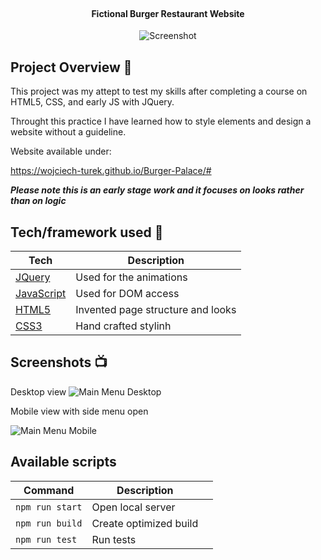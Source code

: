 <h1 align="center">
<br>

</h1>

<h4 align="center">Fictional Burger Restaurant Website</h4>

<p align="center">
  <a >
    <img src="https://i.ibb.co/6BdQNpk/burgerpalacelogo.jpg"
         alt="Screenshot">
  </a>
</p>

## Project Overview 🎉

This project was my attept to test my skills after completing a course on HTML5, CSS, and early JS with JQuery.

Throught this practice I have learned how to style elements and design a website without a guideline.

Website available under:

https://wojciech-turek.github.io/Burger-Palace/#

***Please note this is an early stage work and it focuses on looks rather than on logic***

## Tech/framework used 🔧

| Tech              | Description                                                                             |
| -----------------  | -------------------------------------------------------------------------------------- |
| [JQuery](X)        | Used for the animations                                                                |
| [JavaScript](X)    | Used for DOM access                                                                    |
| [HTML5](X)         | Invented page structure and looks                                                      |
| [CSS3](X)          | Hand crafted stylinh                                                                   |

## Screenshots 📺

Desktop view
<img src="https://i.ibb.co/WkcyXyP/burgerpalaceweb.jpg"  alt="Main Menu Desktop">

Mobile view with side menu open

<img src="https://i.ibb.co/yNryFQC/burgerpalacemob.jpg"  alt="Main Menu Mobile">

## Available scripts

| Command         | Description            |     |
| --------------- | ---------------------- | --- |
| `npm run start` | Open local server      |     |
| `npm run build` | Create optimized build |     |
| `npm run test`  | Run tests              |     |

